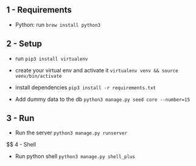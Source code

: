 ## 1 -  Requirements

 -  Python: run `brew install python3`

## 2 - Setup

 - run `pip3 install virtualenv`

 - create your virtual env and activate it `virtualenv venv && source venv/bin/activate`

 - install dependencies `pip3 install -r requirements.txt`

 - Add dummy data to the db `python3 manage.py seed core --number=15`

## 3 - Run

- Run the server `python3 manage.py runserver`

$$ 4 - Shell

- Run python shell `python3 manage.py shell_plus`